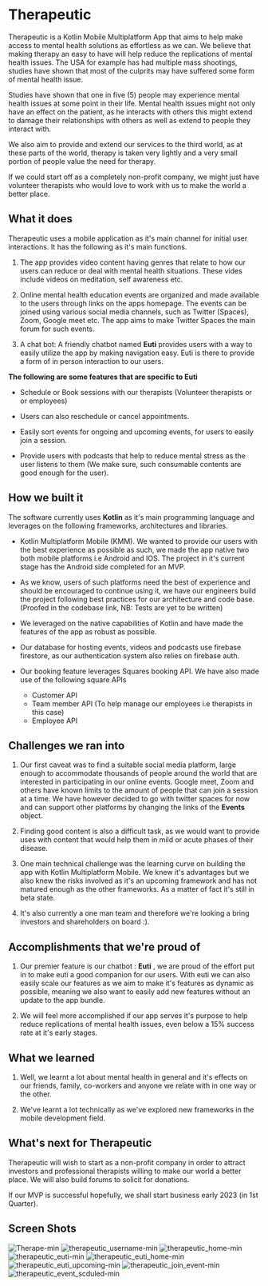 # Therapeutic


Therapeutic is a Kotlin Mobile Multiplatform App that aims to help make access to mental health solutions as effortless as we can. We believe that making therapy an easy to have will help reduce the replications of mental health issues. The USA for example has had multiple mass shootings, studies have shown that most of the culprits may have suffered some form of mental health issue. 

Studies have shown that one in five (5) people may experience mental health issues at some point in their life. Mental health issues might not only have an effect on the patient, as he interacts with others this might extend to damage their relationships with others as well as extend to people they interact with.



We also aim to provide and extend our services to the third world, as at these parts of the world, therapy is taken very lightly and a very small portion of people value the need for therapy. 

If we could start off as a completely non-profit company, we might just have volunteer therapists who would love to work with us to make the world a better place.

## What it does
Therapeutic uses a mobile application as it's main channel for initial user interactions. It has the following as it's main functions.

1. The app provides video content having genres that relate to how our users can reduce or deal with mental health situations. These vides include videos on meditation, self awareness etc.

2. Online mental health education events are organized and made available to the users through links on the apps homepage. The events can be joined using various social media channels, such as Twitter (Spaces), Zoom, Google meet etc. The app aims to make Twitter Spaces the main forum for such events.

3. A chat bot: A friendly chatbot named **Euti** provides users with a way to easily utilize the app by making navigation easy. Euti is there to provide a form of in person interaction to our users.

**The following are some features that are specific to Euti**

- Schedule or Book sessions with our therapists (Volunteer therapists or or employees)

- Users can also reschedule or cancel appointments.

- Easily sort events for ongoing and upcoming events, for users to easily join a session.

- Provide users with podcasts that help to reduce mental stress as the user listens to them (We make sure, such consumable contents are good enough for the user).

## How we built it

The software currently uses **Kotlin** as it's main programming language and leverages on the following frameworks, architectures and libraries.

- Kotlin Multiplatform Mobile (KMM). We wanted to provide our users with the best experience as possible as such, we made the app native two both mobile platforms i.e Android and IOS. The project in it's current stage has the Android side completed for an MVP. 

- As we know, users of such platforms need the best of experience and should be encouraged to continue using it, we have our engineers build the project following best practices for our architecture and code base. (Proofed in the codebase link, NB: Tests are yet to be written) 

- We leveraged on the native capabilities of Kotlin and have made the features of the app as robust as possible. 

- Our database for hosting events, videos and podcasts use firebase firestore, as our authentication system also relies on firebase auth.

- Our booking feature leverages Squares booking API. We have also made use of the following square APIs 
   - Customer API
   - Team member API (To help manage our employees i.e therapists in this case)
   - Employee API
   


## Challenges we ran into
1. Our first caveat was to find a suitable social media platform, large enough to accommodate thousands of people around the world that are interested in participating in our online events. Google meet, Zoom and others have known limits to the amount of people that can join a session at a time.
We have however decided to go with twitter spaces for now and can support other platforms by changing the links of the **Events** object.

2. Finding good content is also a difficult task, as we would want to provide uses with content that would help them in mild or acute phases of their disease.

3. One main technical challenge was the learning curve on building the app with Kotlin Multiplatform Mobile. We knew it's advantages but we also knew the risks involved as it's an upcoming framework and has not matured enough as the other frameworks. As a matter of fact it's still in beta state.

4. It's also currently a one man team and therefore we're looking a bring investors and shareholders on board :).

## Accomplishments that we're proud of
1. Our premier feature is our chatbot : **Euti** , we are proud of the effort put in to make euti a good companion for our users. With euti we can also easily scale our features as we aim to make it's features as dynamic as possible, meaning we also want to easily add new features without an update to the app bundle.

2. We will feel more accomplished if our app serves it's purpose to help reduce replications of mental health issues, even below a 15% success rate at it's early stages. 

## What we learned

1. Well, we learnt a lot about mental health in general and it's effects on our friends, family, co-workers and anyone we relate with in one way or the other.

2. We've learnt a lot technically as we've explored new frameworks in the mobile development field.

## What's next for Therapeutic

Therapeutic will wish to start as a non-profit company in order to attract investors and professional therapists willing to make our world a better place. We will also build forums to solicit for donations.

If our MVP is successful hopefully, we shall start business early 2023 (in 1st Quarter).

## Screen Shots





![Therape-min](https://user-images.githubusercontent.com/37780207/186479789-5443161a-f578-4bc1-97fc-6fb45aed653a.png)  ![therapeutic_username-min](https://user-images.githubusercontent.com/37780207/186479883-c453e41c-dae6-4f98-a4cf-4251300886e9.png)  ![therapeutic_home-min](https://user-images.githubusercontent.com/37780207/186480371-2be77e35-f369-40cc-b9bf-c40efb3a780a.png)  ![therapeutic_euti-min](https://user-images.githubusercontent.com/37780207/186480656-dd132a08-44f8-48e4-adbb-e30e3f0d6f55.png)  ![therapeutic_euti_home-min](https://user-images.githubusercontent.com/37780207/186480725-a5650add-cfe4-4ecd-98bf-649ae0e716b1.png)  ![therapeutic_euti_upcoming-min](https://user-images.githubusercontent.com/37780207/186480765-49fa1e62-1c32-4f7b-8e3f-3fa22c5f0d29.png)  ![therapeutic_join_event-min](https://user-images.githubusercontent.com/37780207/186480794-08494619-95be-4cea-8d0e-d9c48bbf6035.png)  ![therapeutic_event_scduled-min](https://user-images.githubusercontent.com/37780207/186481179-876ec8de-6b49-4e1b-8fc3-e6ba16b7fe14.png)




